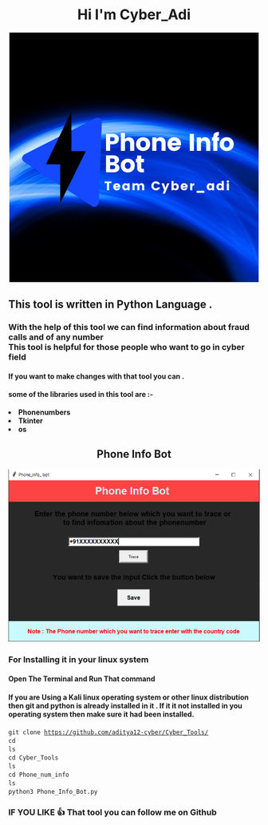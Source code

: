 <h1 align="center">Hi I'm Cyber_Adi</h1>

<div align = "center">

![](Phoneinfobot.png)

</div>

## This tool is written in Python Language .

### With the help of this tool we can find information about fraud calls and of any number <br> This tool is helpful for those people who want to go in cyber field 

#### If you want to make changes with that tool you can .

#### some of the libraries used in this tool are :-
<strong>
<li>Phonenumbers</li>
<li>Tkinter</li>
<li>os</li>
</strong>
  
<h2><center>Phone Info Bot</center></h2>

<div align = "center">

![](pib.PNG)

</div>

### For Installing it in your linux system
#### Open The Terminal and Run That command 

#### If you are Using a Kali linux operating system or other linux distribution then git and python is already installed in it . If it it not installed in you operating system then make sure it had been installed.

<code>git clone https://github.com/aditya12-cyber/Cyber_Tools/</code><br>
<code>cd</code><br>
<code>ls</code><br>
<code>cd Cyber_Tools</code><br>
<code>ls</code><br>
<code>cd Phone_num_info</code><br>
<code>ls</code><br>
<code>python3 Phone_Info_Bot.py</code><br>


### IF YOU LIKE 👍 That tool you can follow me on Github 




